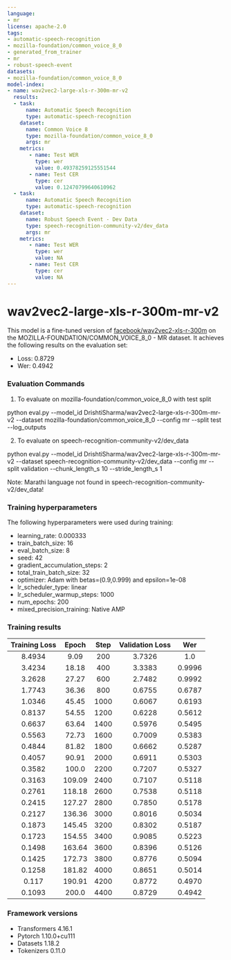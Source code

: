 ```yaml
---
language:
- mr
license: apache-2.0
tags:
- automatic-speech-recognition
- mozilla-foundation/common_voice_8_0
- generated_from_trainer
- mr
- robust-speech-event
datasets:
- mozilla-foundation/common_voice_8_0
model-index:
- name: wav2vec2-large-xls-r-300m-mr-v2
  results:
  - task: 
      name: Automatic Speech Recognition 
      type: automatic-speech-recognition
    dataset:
      name: Common Voice 8
      type: mozilla-foundation/common_voice_8_0
      args: mr
    metrics:
       - name: Test WER
         type: wer
         value: 0.49378259125551544
       - name: Test CER
         type: cer
         value: 0.12470799640610962
  - task: 
      name: Automatic Speech Recognition
      type: automatic-speech-recognition
    dataset:
      name: Robust Speech Event - Dev Data
      type: speech-recognition-community-v2/dev_data
      args: mr
    metrics:
       - name: Test WER
         type: wer
         value: NA
       - name: Test CER
         type: cer
         value: NA
---
```


<!-- This model card has been generated automatically according to the information the Trainer had access to. You
should probably proofread and complete it, then remove this comment. -->

# wav2vec2-large-xls-r-300m-mr-v2

This model is a fine-tuned version of [facebook/wav2vec2-xls-r-300m](https://huggingface.co/facebook/wav2vec2-xls-r-300m) on the MOZILLA-FOUNDATION/COMMON_VOICE_8_0 - MR dataset.
It achieves the following results on the evaluation set:
- Loss: 0.8729
- Wer: 0.4942

### Evaluation Commands

1. To evaluate on mozilla-foundation/common_voice_8_0 with test split

python eval.py --model_id DrishtiSharma/wav2vec2-large-xls-r-300m-mr-v2 --dataset mozilla-foundation/common_voice_8_0 --config mr --split test --log_outputs

2. To evaluate on speech-recognition-community-v2/dev_data

python eval.py --model_id DrishtiSharma/wav2vec2-large-xls-r-300m-mr-v2 --dataset speech-recognition-community-v2/dev_data --config mr --split validation --chunk_length_s 10 --stride_length_s 1

Note: Marathi language not found in speech-recognition-community-v2/dev_data!

### Training hyperparameters

The following hyperparameters were used during training:
- learning_rate: 0.000333
- train_batch_size: 16
- eval_batch_size: 8
- seed: 42
- gradient_accumulation_steps: 2
- total_train_batch_size: 32
- optimizer: Adam with betas=(0.9,0.999) and epsilon=1e-08
- lr_scheduler_type: linear
- lr_scheduler_warmup_steps: 1000
- num_epochs: 200
- mixed_precision_training: Native AMP

### Training results

| Training Loss | Epoch  | Step | Validation Loss | Wer    |
|:-------------:|:------:|:----:|:---------------:|:------:|
| 8.4934        | 9.09   | 200  | 3.7326          | 1.0    |
| 3.4234        | 18.18  | 400  | 3.3383          | 0.9996 |
| 3.2628        | 27.27  | 600  | 2.7482          | 0.9992 |
| 1.7743        | 36.36  | 800  | 0.6755          | 0.6787 |
| 1.0346        | 45.45  | 1000 | 0.6067          | 0.6193 |
| 0.8137        | 54.55  | 1200 | 0.6228          | 0.5612 |
| 0.6637        | 63.64  | 1400 | 0.5976          | 0.5495 |
| 0.5563        | 72.73  | 1600 | 0.7009          | 0.5383 |
| 0.4844        | 81.82  | 1800 | 0.6662          | 0.5287 |
| 0.4057        | 90.91  | 2000 | 0.6911          | 0.5303 |
| 0.3582        | 100.0  | 2200 | 0.7207          | 0.5327 |
| 0.3163        | 109.09 | 2400 | 0.7107          | 0.5118 |
| 0.2761        | 118.18 | 2600 | 0.7538          | 0.5118 |
| 0.2415        | 127.27 | 2800 | 0.7850          | 0.5178 |
| 0.2127        | 136.36 | 3000 | 0.8016          | 0.5034 |
| 0.1873        | 145.45 | 3200 | 0.8302          | 0.5187 |
| 0.1723        | 154.55 | 3400 | 0.9085          | 0.5223 |
| 0.1498        | 163.64 | 3600 | 0.8396          | 0.5126 |
| 0.1425        | 172.73 | 3800 | 0.8776          | 0.5094 |
| 0.1258        | 181.82 | 4000 | 0.8651          | 0.5014 |
| 0.117         | 190.91 | 4200 | 0.8772          | 0.4970 |
| 0.1093        | 200.0  | 4400 | 0.8729          | 0.4942 |


### Framework versions

- Transformers 4.16.1
- Pytorch 1.10.0+cu111
- Datasets 1.18.2
- Tokenizers 0.11.0


